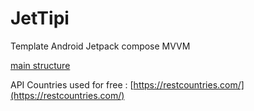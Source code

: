 # JetTipi
Template Android Jetpack compose MVVM

[main structure](https://github.com/Thomas-Bagnolati/JetTipi/tree/master/app/src/main/java/com/bagnolati/jettipi)

API Countries used for free :
[https://restcountries.com/](https://restcountries.com/)
